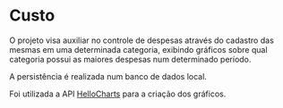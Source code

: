 # Custo
O projeto visa auxiliar no controle de despesas através do cadastro das mesmas em uma determinada categoria, exibindo gráficos sobre qual categoria possui as maiores despesas num determinado período.

A persistência é realizada num banco de dados local.

Foi utilizada a API [HelloCharts](https://github.com/lecho/hellocharts-android) para a criação dos gráficos.
